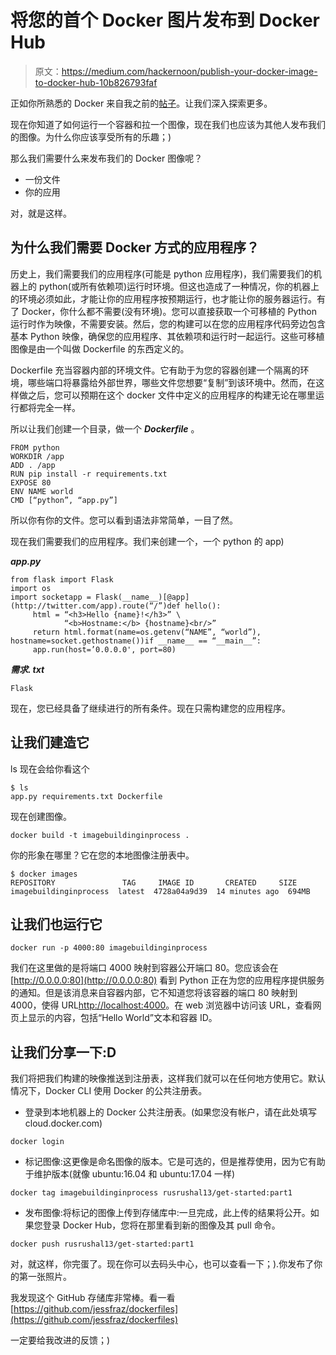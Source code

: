 # 将您的首个 Docker 图片发布到 Docker Hub

> 原文：<https://medium.com/hackernoon/publish-your-docker-image-to-docker-hub-10b826793faf>

正如你所熟悉的 Docker 来自我之前的[帖子](/@rusrushal13/hello-docker-56e0bc8deede)。让我们深入探索更多。

现在你知道了如何运行一个容器和拉一个图像，现在我们也应该为其他人发布我们的图像。为什么你应该享受所有的乐趣；)

那么我们需要什么来发布我们的 Docker 图像呢？

*   一份文件
*   你的应用

对，就是这样。

## 为什么我们需要 Docker 方式的应用程序？

历史上，我们需要我们的应用程序(可能是 python 应用程序)，我们需要我们的机器上的 python(或所有依赖项)运行时环境。但这也造成了一种情况，你的机器上的环境必须如此，才能让你的应用程序按预期运行，也才能让你的服务器运行。有了 Docker，你什么都不需要(没有环境)。您可以直接获取一个可移植的 Python 运行时作为映像，不需要安装。然后，您的构建可以在您的应用程序代码旁边包含基本 Python 映像，确保您的应用程序、其依赖项和运行时一起运行。这些可移植图像是由一个叫做 Dockerfile 的东西定义的。

Dockerfile 充当容器内部的环境文件。它有助于为您的容器创建一个隔离的环境，哪些端口将暴露给外部世界，哪些文件您想要“复制”到该环境中。然而，在这样做之后，您可以预期在这个 docker 文件中定义的应用程序的构建无论在哪里运行都将完全一样。

所以让我们创建一个目录，做一个 ***Dockerfile*** 。

```
FROM python
WORKDIR /app
ADD . /app
RUN pip install -r requirements.txt
EXPOSE 80
ENV NAME world
CMD [“python”, “app.py”]
```

所以你有你的文件。您可以看到语法非常简单，一目了然。

现在我们需要我们的应用程序。我们来创建一个，一个 python 的 app)

***app.py***

```
from flask import Flask
import os
import socketapp = Flask(__name__)[@app](http://twitter.com/app).route(“/”)def hello():
     html = “<h3>Hello {name}!</h3>” \
            “<b>Hostname:</b> {hostname}<br/>”
     return html.format(name=os.getenv(“NAME”, “world”), hostname=socket.gethostname())if __name__ == “__main__”:
     app.run(host=’0.0.0.0', port=80)
```

***需求. txt***

```
Flask
```

现在，您已经具备了继续进行的所有条件。现在只需构建您的应用程序。

## 让我们建造它

ls 现在会给你看这个

```
$ ls
app.py requirements.txt Dockerfile
```

现在创建图像。

```
docker build -t imagebuildinginprocess .
```

你的形象在哪里？它在您的本地图像注册表中。

```
$ docker images
REPOSITORY               TAG     IMAGE ID       CREATED     SIZE
imagebuildinginprocess  latest  4728a04a9d39  14 minutes ago  694MB 
```

## 让我们也运行它

```
docker run -p 4000:80 imagebuildinginprocess
```

我们在这里做的是将端口 4000 映射到容器公开端口 80。您应该会在 [http://0.0.0.0:80](http://0.0.0.0:80) 看到 Python 正在为您的应用程序提供服务的通知。但是该消息来自容器内部，它不知道您将该容器的端口 80 映射到 4000，使得 URL[http://localhost:4000](http://localhost:4000)。在 web 浏览器中访问该 URL，查看网页上显示的内容，包括“Hello World”文本和容器 ID。

## 让我们分享一下:D

我们将把我们构建的映像推送到注册表，这样我们就可以在任何地方使用它。默认情况下，Docker CLI 使用 Docker 的公共注册表。

*   登录到本地机器上的 Docker 公共注册表。(如果您没有帐户，请在此处填写 cloud.docker.com)

```
docker login
```

*   标记图像:这更像是命名图像的版本。它是可选的，但是推荐使用，因为它有助于维护版本(就像 ubuntu:16.04 和 ubuntu:17.04 一样)

```
docker tag imagebuildinginprocess rusrushal13/get-started:part1
```

*   发布图像:将标记的图像上传到存储库中:一旦完成，此上传的结果将公开。如果您登录 Docker Hub，您将在那里看到新的图像及其 pull 命令。

```
docker push rusrushal13/get-started:part1
```

对，就这样，你完蛋了。现在你可以去码头中心，也可以查看一下；).你发布了你的第一张照片。

我发现这个 GitHub 存储库非常棒。看一看[https://github.com/jessfraz/dockerfiles](https://github.com/jessfraz/dockerfiles)

一定要给我改进的反馈；)